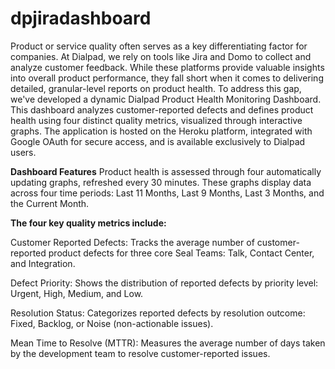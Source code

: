 # dpjiradashboard

Product or service quality often serves as a key differentiating factor for companies. At Dialpad, we rely on tools like Jira and Domo to collect and analyze customer feedback. While these platforms provide valuable insights into overall product performance, they fall short when it comes to delivering detailed, granular-level reports on product health.
To address this gap, we've developed a dynamic Dialpad Product Health Monitoring Dashboard. This dashboard analyzes customer-reported defects and defines product health using four distinct quality metrics, visualized through interactive graphs. The application is hosted on the Heroku platform, integrated with Google OAuth for secure access, and is available exclusively to Dialpad users.

**Dashboard Features**
Product health is assessed through four automatically updating graphs, refreshed every 30 minutes. These graphs display data across four time periods: Last 11 Months, Last 9 Months, Last 3 Months, and the Current Month.

**The four key quality metrics include:**

Customer Reported Defects: Tracks the average number of customer-reported product defects for three core Seal Teams: Talk, Contact Center, and Integration.

Defect Priority: Shows the distribution of reported defects by priority level: Urgent, High, Medium, and Low.

Resolution Status: Categorizes reported defects by resolution outcome: Fixed, Backlog, or Noise (non-actionable issues).

Mean Time to Resolve (MTTR): Measures the average number of days taken by the development team to resolve customer-reported issues.

